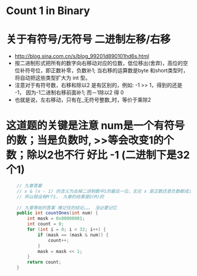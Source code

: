 # Count 1 in Binary
# 关于有符号/无符号 二进制左移/右移
- http://blog.sina.com.cn/s/blog_99201d890101hd6s.html
- 按二进制形式把所有的数字向右移动对应的位数，低位移出(舍弃)，高位的空位补符号位，即正数补零，负数补1; 当右移的运算数是byte 和short类型时，将自动把这些类型扩大为 int 型。
- 注意对于有符号数，右移和除以2 是有区别的，例如: -1 >> 1，得到的还是 -1， 因为-1二进制右移前面补1; 而－1除以2 得 0
- 也就是说，左右移动，只有在_无符号整数_时，等价于乘除2

# 这道题的关键是注意 num是一个有符号的数；当是负数时, >>等会改变1的个数；除以2也不行 好比 -1 (二进制下是32个1)
```java
    // 九章答案
    // x & (x - 1) 的含义为去掉二进制数中1的最后一位，无论 x 是正数还是负数都成立。
    // 所以假设有M个1， 九章的结果是O(M)的
    
    // 九章等给的答案 难记住的结论。。。 没必要记忆
    public int countOnes(int num) {
        int mask = 0x00000001;
        int count = 0;
        for (int i = 0; i < 32; i++) {
            if (mask == (mask & num)) {
                count++;
            }
            mask = mask << 1;
        }
        return count;
    }
```